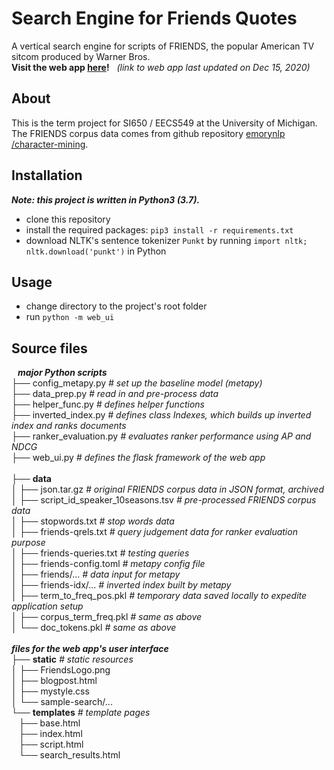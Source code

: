 # Search Engine for Friends Quotes  

A vertical search engine for scripts of FRIENDS, the popular American TV sitcom produced by Warner Bros.  
**Visit the web app [here](http://longyyu.pythonanywhere.com/)!**&nbsp;&nbsp;
*(link to web app last updated on Dec 15, 2020)*  

## About  

This is the term project for SI650 / EECS549 at the University of Michigan.  
The FRIENDS corpus data comes from github repository [emorynlp
/character-mining](https://github.com/emorynlp/character-mining).

## Installation  
***Note: this project is written in Python3 (3.7).*** 

* clone this repository  
* install the required packages: `pip3 install -r requirements.txt`
* download NLTK's sentence tokenizer `Punkt` by running `import nltk; nltk.download('punkt')` in Python

## Usage  
* change directory to the project's root folder
* run `python -m web_ui`

## Source files  

***&nbsp;&nbsp;&nbsp;major Python scripts***  
├── config_metapy.py *# set up the baseline model (metapy)*  
├── data_prep.py *# read in and pre-process data*  
├── helper_func.py *# defines helper functions*  
├── inverted_index.py *# defines class Indexes, which builds up inverted index and ranks documents*  
├── ranker_evaluation.py *# evaluates ranker performance using AP and NDCG*  
├── web_ui.py *# defines the flask framework of the web app*  
<br>
├── **data**  
│   ├── json.tar.gz *# original FRIENDS corpus data in JSON format, archived*  
│   ├── script_id_speaker_10seasons.tsv *# pre-processed FRIENDS corpus data*  
│   ├── stopwords.txt *# stop words data*  
│   ├── friends-qrels.txt *# query judgement data for ranker evaluation purpose*  
│   ├── friends-queries.txt *# testing queries*  
│   ├── friends-config.toml *# metapy config file*  
│   ├── friends/... *# data input for metapy*  
│   ├── friends-idx/... *# inverted index built by metapy*  
│   ├── term_to_freq_pos.pkl *# temporary data saved locally to expedite application setup*  
│   ├── corpus_term_freq.pkl *# same as above*  
│   └── doc_tokens.pkl *# same as above*  
<br>
***files for the web app's user interface***    
├── **static** *# static resources*  
│   ├── FriendsLogo.png  
│   ├── blogpost.html  
│   ├── mystyle.css  
│   └── sample-search/...  
└── **templates** *# template pages*  
&nbsp;&nbsp;&nbsp;├── base.html  
&nbsp;&nbsp;&nbsp;├── index.html  
&nbsp;&nbsp;&nbsp;├── script.html  
&nbsp;&nbsp;&nbsp;└── search_results.html  

